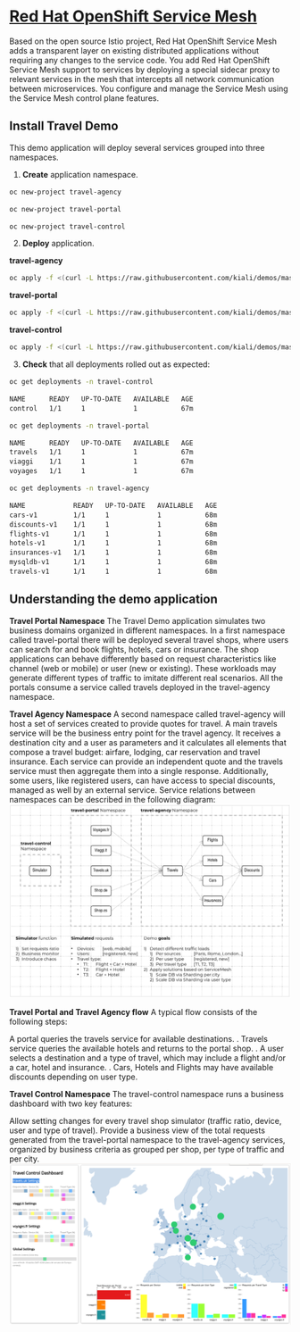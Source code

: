 # [Red Hat OpenShift Service Mesh](https://docs.openshift.com/container-platform/4.11/service_mesh/v1x/ossm-architecture.html)

Based on the open source Istio project, Red Hat OpenShift Service Mesh adds a transparent layer on existing distributed applications without requiring any changes to the service code. You add Red Hat OpenShift Service Mesh support to services by deploying a special sidecar proxy to relevant services in the mesh that intercepts all network communication between microservices. You configure and manage the Service Mesh using the Service Mesh control plane features.

## Install Travel Demo
This demo application will deploy several services grouped into three namespaces.

1. **Create** application namespace.
```bash
oc new-project travel-agency
```
```bash
oc new-project travel-portal
```
```bash
oc new-project travel-control
```
2. **Deploy** application.

**travel-agency**
```bash
oc apply -f <(curl -L https://raw.githubusercontent.com/kiali/demos/master/travels/travel_agency.yaml) -n travel-agency
```
**travel-portal**
```bash
oc apply -f <(curl -L https://raw.githubusercontent.com/kiali/demos/master/travels/travel_portal.yaml) -n travel-portal
```
**travel-control**
```bash
oc apply -f <(curl -L https://raw.githubusercontent.com/kiali/demos/master/travels/travel_control.yaml) -n travel-control
```
3. **Check** that all deployments rolled out as expected:
```bash
oc get deployments -n travel-control
```
```bash
NAME      READY   UP-TO-DATE   AVAILABLE   AGE
control   1/1     1            1           67m
```
```bash
oc get deployments -n travel-portal
```
```bash
NAME      READY   UP-TO-DATE   AVAILABLE   AGE
travels   1/1     1            1           67m
viaggi    1/1     1            1           67m
voyages   1/1     1            1           67m
```
```bash
oc get deployments -n travel-agency
```
```bash
NAME            READY   UP-TO-DATE   AVAILABLE   AGE
cars-v1         1/1     1            1           68m
discounts-v1    1/1     1            1           68m
flights-v1      1/1     1            1           68m
hotels-v1       1/1     1            1           68m
insurances-v1   1/1     1            1           68m
mysqldb-v1      1/1     1            1           68m
travels-v1      1/1     1            1           68m

```
## Understanding the demo application
**Travel Portal Namespace**
The Travel Demo application simulates two business domains organized in different namespaces.
In a first namespace called travel-portal there will be deployed several travel shops, where users can search for and book flights, hotels, cars or insurance.
The shop applications can behave differently based on request characteristics like channel (web or mobile) or user (new or existing).
These workloads may generate different types of traffic to imitate different real scenarios.
All the portals consume a service called travels deployed in the travel-agency namespace.

**Travel Agency Namespace**
A second namespace called travel-agency will host a set of services created to provide quotes for travel.
A main travels service will be the business entry point for the travel agency. It receives a destination city and a user as parameters and it calculates all elements that compose a travel budget: airfare, lodging, car reservation and travel insurance.
Each service can provide an independent quote and the travels service must then aggregate them into a single response.
Additionally, some users, like registered users, can have access to special discounts, managed as well by an external service.
Service relations between namespaces can be described in the following diagram:
![Demo Diagram](./images/travels-demo-design.png)

**Travel Portal and Travel Agency flow**
A typical flow consists of the following steps:

A portal queries the travels service for available destinations. . Travels service queries the available hotels and returns to the portal shop. . A user selects a destination and a type of travel, which may include a flight and/or a car, hotel and insurance. . Cars, Hotels and Flights may have available discounts depending on user type.

**Travel Control Namespace**
The travel-control namespace runs a business dashboard with two key features:

Allow setting changes for every travel shop simulator (traffic ratio, device, user and type of travel).
Provide a business view of the total requests generated from the travel-portal namespace to the travel-agency services, organized by business criteria as grouped per shop, per type of traffic and per city.
![Travel Dashboard](./images/travels-dashboard.png)
